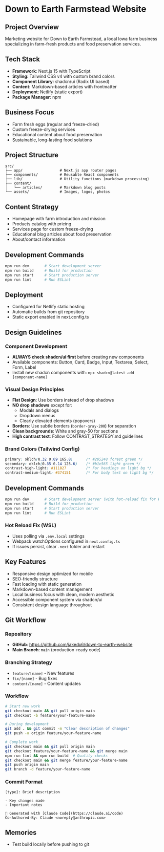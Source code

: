 # Down to Earth Farmstead Website

## Project Overview
Marketing website for Down to Earth Farmstead, a local Iowa farm business specializing in farm-fresh products and food preservation services.

## Tech Stack
- **Framework**: Next.js 15 with TypeScript
- **Styling**: Tailwind CSS v4 with custom brand colors
- **Component Library**: shadcn/ui (Radix UI based)
- **Content**: Markdown-based articles with frontmatter
- **Deployment**: Netlify (static export)
- **Package Manager**: npm

## Business Focus
- Farm fresh eggs (regular and freeze-dried)
- Custom freeze-drying services
- Educational content about food preservation
- Sustainable, long-lasting food solutions

## Project Structure
```
src/
├── app/                 # Next.js app router pages
├── components/          # Reusable React components
├── lib/                 # Utility functions (markdown processing)
├── content/
│   └── articles/        # Markdown blog posts
└── assets/              # Images, logos, photos
```

## Content Strategy
- Homepage with farm introduction and mission
- Products catalog with pricing
- Services page for custom freeze-drying
- Educational blog articles about food preservation
- About/contact information

## Development Commands
```bash
npm run dev       # Start development server
npm run build     # Build for production
npm run start     # Start production server
npm run lint      # Run ESLint
```

## Deployment
- Configured for Netlify static hosting
- Automatic builds from git repository
- Static export enabled in next.config.ts

## Design Guidelines

### Component Development
- **ALWAYS check shadcn/ui first** before creating new components
- Available components: Button, Card, Badge, Input, Textarea, Select, Form, Label
- Install new shadcn components with: `npx shadcn@latest add [component-name]`

### Visual Design Principles
- **Flat Design**: Use borders instead of drop shadows
- **NO drop shadows** except for:
  - Modals and dialogs
  - Dropdown menus
  - Clearly elevated elements (popovers)
- **Borders**: Use subtle borders (`border-gray-200`) for separation
- **Clean backgrounds**: White and gray-50 for sections
- **High contrast text**: Follow CONTRAST_STRATEGY.md guidelines

### Brand Colors (Tailwind Config)
```css
primary: oklch(0.32 0.09 165.8)      /* #205248 forest green */
secondary: oklch(0.85 0.14 125.6)    /* #b1e565 light green */
contrast-high-light: #111827         /* For headings on light bg */
contrast-medium-light: #374151       /* For body text on light bg */
```

## Development Commands
```bash
npm run dev       # Start development server (with hot-reload fix for WSL)
npm run build     # Build for production
npm run start     # Start production server
npm run lint      # Run ESLint
```

### Hot Reload Fix (WSL)
- Uses polling via `.env.local` settings
- Webpack watchOptions configured in `next.config.ts`
- If issues persist, clear `.next` folder and restart

## Key Features
- Responsive design optimized for mobile
- SEO-friendly structure
- Fast loading with static generation
- Markdown-based content management
- Local business focus with clean, modern aesthetic
- Accessible component system via shadcn/ui
- Consistent design language throughout

## Git Workflow

### Repository
- **GitHub**: https://github.com/jakedx6/down-to-earth-website
- **Main Branch**: `main` (production-ready code)

### Branching Strategy
- `feature/[name]` - New features
- `fix/[name]` - Bug fixes  
- `content/[name]` - Content updates

### Workflow
```bash
# Start new work
git checkout main && git pull origin main
git checkout -b feature/your-feature-name

# During development
git add . && git commit -m "Clear description of changes"
git push -u origin feature/your-feature-name

# Complete work
git checkout main && git pull origin main
git checkout feature/your-feature-name && git merge main
npm run lint && npm run build  # Quality checks
git checkout main && git merge feature/your-feature-name
git push origin main
git branch -d feature/your-feature-name
```

### Commit Format
```
[type]: Brief description

- Key changes made
- Important notes

🤖 Generated with [Claude Code](https://claude.ai/code)
Co-Authored-By: Claude <noreply@anthropic.com>
```

## Memories
- Test build locally before pushing to git
